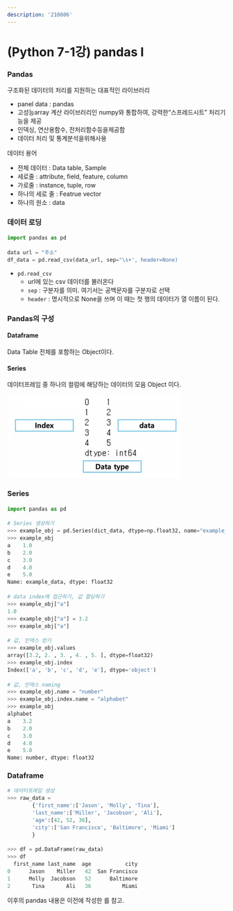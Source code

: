 ```yaml
---
description: '210806'
---
```


# \(Python 7-1강\) pandas I

### Pandas

구조화된 데이터의 처리를 지원하는 대표적인 라이브러리

* panel data : pandas
* 고성능array 계산 라이브러리인 numpy와 통합하여, 강력한“스프레드시트” 처리기능을 제공
* 인덱싱, 연산용함수, 전처리함수등을제공함
* 데이터 처리 및 통계분석을위해사용

데이터 용어

* 전체 데이터 : Data table, Sample
* 세로줄 : attribute, field, feature, column
* 가로줄 : instance, tuple, row
* 하나의 세로 줄 : Featrue vector
* 하나의 원소 : data



### 데이터 로딩

```python
import pandas as pd

data url = "주소"
df_data = pd.read_csv(data_url, sep="\s+', header=None)
```

* `pd.read_csv`
  * url에 있는 csv 데이터를 불러온다
  * `sep` : 구분자를 의미. 여기서는 공백문자를 구분자로 선택
  * `header` : 명시적으로 None을 쓰며 이 때는 첫 행의 데이터가 열 이름이 된다.



### Pandas의 구성

#### Dataframe

Data Table 전체를 포함하는 Object이다.

#### Series

데이터프레임 중 하나의 컬럼에 해당하는 데이터의 모음 Object 이다.

![](../../../../.gitbook/assets/image%20%28784%29.png)



### Series

```python
import pandas as pd

# Series 생성하기
>>> example_obj = pd.Series(dict_data, dtype=np.float32, name="example_data")
>>> example_obj
a    1.0
b    2.0
c    3.0
d    4.0
e    5.0
Name: example_data, dtype: float32

# data index에 접근하기, 값 할당하기
>>> example_obj["a"]
1.0
>>> example_obj["a"] = 3.2
>>> example_obj["a"]

# 값, 인덱스 얻기
>>> example_obj.values
array([3.2, 2. , 3. , 4. , 5. ], dtype=float32)
>>> example_obj.index
Index(['a', 'b', 'c', 'd', 'e'], dtype='object')

# 값, 인덱스 naming
>>> example_obj.name = "number"
>>> example_obj.index.name = "alphabet"
>>> example_obj
alphabet
a    3.2
b    2.0
c    3.0
d    4.0
e    5.0
Name: number, dtype: float32
```



### Dataframe

```python
# 데이터프레임 생성
>>> raw_data =
		{'first_name':['Jason', 'Molly', 'Tina'],
		'last_name':['Miller', 'Jacobson', 'Ali'],
		'age':[42, 52, 36],
		'city':['San Francisco', 'Baltimore', 'Miami']
		}
		
>>> df = pd.DataFrame(raw_data)
>>> df
  first_name last_name  age           city
0      Jason    Miller   42  San Francisco
1      Molly  Jacobson   52      Baltimore
2       Tina       Ali   36          Miami
```



이후의 pandas 내용은 이전에 작성한 를 참고.







